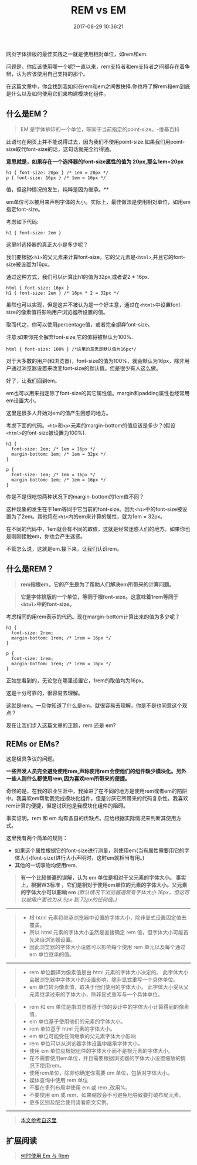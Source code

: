 ﻿---
title:  REM vs EM
date: 2017-08-29 10:36:21
category: 前端
tags:  [css3, rem, em]
---

网页字体排版的最佳实践之一就是使用相对单位，如rem和em.

问题是，你应该使用哪一个呢?一直以来，rem支持者和em支持者之间都存在着争辩，认为应该使用自己支持的那个。
<!-- more -->
在这篇文章中，你会找到我如何在rem和em之间做抉择.你也将了解rem和em到底是什么以及如何使用它们来构建模块化组件。

## 什么是EM？

  > EM 是字体排印的一个单位，等同于当前指定的point-size。-维基百科

此语句在网页上并不能说得过去，因为我们不使用point-size.如果我们用point-size取代font-size的话，这句话就完全行得通。

**意思就是，如果存在一个选择器的font-size属性的值为 20px,那么1em=20px**
```
h1 { font-size: 20px } /* 1em = 20px */
p { font-size: 16px } /* 1em = 16px */
```
 值，但这种情况的发生，纯粹是因为继承。**

em单位可以被用来声明字体的大小。实际上，最佳做法是使用相对单位，如用em指定font-size。

考虑如下代码:
```
h1 { font-size: 2em }
```
这里h1选择器的真正大小是多少呢？

我们要根据`<h1>`的父元素来计算font-size。它的父元素是`<html>`,并且它的font-size被设置为16px。

通过这种方式，我们可以计算出h1的值为32px,或者说2 * 16px.
```
html { font-size: 16px }
h1 { font-size: 2em } /* 16px * 2 = 32px */
```
虽然也可以实现，但是这并不被认为是一个好主意，通过在`<html>`中设置font-size的像素值将影响用户浏览器所设置的值。

取而代之，你可以使用percentage值，或者完全摒弃font-size。

注意:如果你完全摒弃font-size,它的值将被默认为100%.
```
html { font-size: 100% } /*这里的意思是默认值为16px*/
```
对于大多数的用户(和浏览器)，font-size的值为100%，就会默认为16px，除非用户通过浏览器设置来改变font-size的默认值。但是很少有人这么做。

好了，让我们回到em。

em也可以用来指定除了font-size的其它属性值。margin和padding属性也经常用em设置大小。

这里是很多人开始对em的值产生困惑的地方。

考虑下面的代码。`<h1>`和`<p>`元素的margin-bottom的值应该是多少？(假设`<html>`的font-size被设置为100%).
```
h1 {
  font-size: 2em; /* 1em = 16px */
  margin-bottom: 1em; /* 1em = 32px */
}

p {
  font-size: 1em; /* 1em = 16px */
  margin-bottom: 1em; /* 1em = 16px */
}
```
你是不是很吃惊两种状况下的margin-bottom的1em值不同？

这种现象的发生在于1em等同于它当前的font-size。因为`<h1>`中的font-size被设置为了2em。其他用在`<h1>`内的em来计算的属性，就为1em = 32px。

在不同的代码中，1em就会有不同的取值，这就是经常迷惑人们的地方。如果你也是刚刚接触em，你也会产生迷惑。

不管怎么说，这就是em.接下来，让我们认识rem。

## 什么是REM？

>**rem指根em。它的产生是为了帮助人们解决em所带来的计算问题。**

>**它是字体排版的一个单位，等同于根font-size。这意味着1rem等同于`<html>`中的font-size。**

考虑相同的用rem表示的代码。现在margin-bottom计算出来的值为多少呢？
```
h1 {
  font-size: 2rem;
  margin-bottom: 1rem; /* 1rem = 16px */
}

p {
  font-size: 1rem;
  margin-bottom: 1rem; /* 1rem = 16px */
}
```
正如您看到的，无论您在哪里设置它，1rem的取值均为16px。

这是十分可靠的，很容易去理解。

这就是rem。一旦你知道了什么是em，就很容易去理解，你是不是也同意这个观点？

现在让我们步入这篇文章的正题，rem 还是 em?

## REMs or EMs?

这是极具争议的问题。

**一些开发人员完全避免使用rem,声称使用rem会使他们的组件缺少模块化。另外一些人则什么都使用rem,因为喜欢rem所带来的便捷。**

奇怪的是，在我的职业生涯中，我掉进了在不同的地方是使用rem或者em的陷阱中。我喜欢em帮助我完成模块化组件，但是讨厌它所带来的代码复杂性。我喜欢rem计算的便捷，但是讨厌他是我模块化组件的阻碍。

事实证明。rem 和 em 均有各自的优缺点。应给根据实际情况来判断其使用方式。

这里我有两个简单的规则：

- 如果这个属性根据它的font-size进行测量，则使用em(当有属性需要用它的字体大小(font-size)进行大小声明时，这时em就相当有用。)
- 其他的一切事物均使用rem.


>**有一个比较普遍的误解，认为 em 单位是相对于父元素的字体大小。 事实上，根据W3标准 ，它们是相对于使用em单位的元素的字体大小。父元素的字体大小可以影响 em**
*(默认情况下浏览器通常有字体大小 16px，但这可以被用户更改为从 9px 到 72px的任何值。)*

---

>- 根 html 元素将继承浏览器中设置的字体大小，除非显式设置固定值去覆盖。
>- 所以 html 元素的字体大小虽然是直接确定 rem 值，但字体大小可能首先来自浏览器设置。
>- 因此浏览器的字体大小设置可以影响每个使用 rem 单元以及每个通过 em 单位继承的值。

---

>- rem 单位翻译为像素值是由 html 元素的字体大小决定的。 此字体大小会被浏览器中字体大小的设置影响，除非显式重写一个具体单位。
>- em 单位转为像素值，取决于他们使用的字体大小。 此字体大小受从父元素继承过来的字体大小，除非显式重写与一个具体单位。

>- rem 和 em 单位是由浏览器基于你的设计中的字体大小计算得到的像素值。
>- em 单位基于使用他们的元素的字体大小。
>- rem 单位基于 html 元素的字体大小。
>- em 单位可能受任何继承的父元素字体大小影响
>- rem 单位可以从浏览器字体设置中继承字体大小。
>- 使用 em 单位应根据组件的字体大小而不是根元素的字体大小。
>- 在不需要使用em单位，并且需要根据浏览器的字体大小设置缩放的情况下使用rem。
>- 使用rem单位，除非你确定你需要 em 单位，包括对字体大小。
>- 媒体查询中使用 rem 单位
>- 不要在多列布局中使用 em 或 rem ,改用%。
>- 不要使用 em 或 rem，如果缩放会不可避免地导致要打破布局元素。
>- 更多区别及配合使用请看原文实例。

----

>[本文参考自这里](http://www.w3cplus.com/css/rem-vs-em.html)

## 扩展阅读

>[何时使用 Em 与 Rem](http://www.w3cplus.com/css/when-to-use-em-vs-rem.html)
